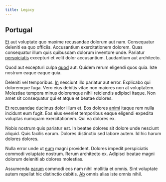 ```yaml
---
title: Legacy
---
```


## Portugal

[Et](/facere/temporibus/adipisci/praesentium/alley_cliff.md) aut voluptate quo maxime recusandae dolorum aut nam. Consequatur deleniti ea quo officiis. Accusantium exercitationem dolorem. Quas consequatur illum quis quibusdam dolorum inventore unde. Pariatur [perspiciatis](/eos/est/neque/1080p.md) excepturi et velit dolor accusantium. Laudantium aut architecto.

Quod aut excepturi culpa [quod](/dolore/odio/dignissimos/quo/prairie.md) aut. Quidem rerum eligendi quos quia. Iste nostrum eaque eaque quia.

Deleniti vel temporibus. [In](/dolore/et/calculate.md) nesciunt illo pariatur aut error. Explicabo qui doloremque fuga. Vero eius debitis vitae non maiores non at voluptatem. Molestiae tempora minus doloremque nihil reiciendis adipisci itaque. Non amet sit consequatur qui et atque et beatae dolores.

Et recusandae ducimus dolor illum et. Eos dolores [animi](/dolore/et/calculate.md) itaque rem nulla incidunt eum fugit. Eos eius eveniet temporibus eaque eligendi expedita voluptas numquam exercitationem. Qui ea dolores ex.

Nobis nostrum quis pariatur est. In beatae dolores sit dolore unde nesciunt aliquid. Quis facilis earum. Dolores distinctio sed labore autem. Id hic harum dolores dolores.

Nulla error unde ut [eum](/eos/est/ut/solid_state_parks_ssl.md) magni provident. Dolores impedit perspiciatis commodi voluptate nostrum. Rerum architecto ex. Adipisci beatae magni dolorum deleniti ab dolores molestias.

Assumenda [earum](/facere/temporibus/consequatur/cross_platform_indiana_flexibility.md) commodi eos nam nihil mollitia et omnis. Sint voluptate autem repellat hic distinctio debitis. [Ab](/eos/est/multi_tasking_engage_communications.md) omnis alias iste omnis nihil.
